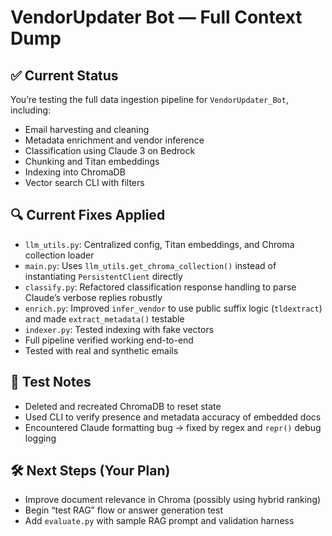 
# VendorUpdater Bot — Full Context Dump

## ✅ Current Status
You’re testing the full data ingestion pipeline for `VendorUpdater_Bot`, including:
- Email harvesting and cleaning
- Metadata enrichment and vendor inference
- Classification using Claude 3 on Bedrock
- Chunking and Titan embeddings
- Indexing into ChromaDB
- Vector search CLI with filters

## 🔍 Current Fixes Applied
- `llm_utils.py`: Centralized config, Titan embeddings, and Chroma collection loader
- `main.py`: Uses `llm_utils.get_chroma_collection()` instead of instantiating `PersistentClient` directly
- `classify.py`: Refactored classification response handling to parse Claude’s verbose replies robustly
- `enrich.py`: Improved `infer_vendor` to use public suffix logic (`tldextract`) and made `extract_metadata()` testable
- `indexer.py`: Tested indexing with fake vectors
- Full pipeline verified working end-to-end
- Tested with real and synthetic emails

## 🧪 Test Notes
- Deleted and recreated ChromaDB to reset state
- Used CLI to verify presence and metadata accuracy of embedded docs
- Encountered Claude formatting bug → fixed by regex and `repr()` debug logging

## 🛠️ Next Steps (Your Plan)
- Improve document relevance in Chroma (possibly using hybrid ranking)
- Begin “test RAG” flow or answer generation test
- Add `evaluate.py` with sample RAG prompt and validation harness
